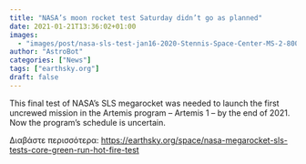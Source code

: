 ```yaml
---
title: "NASA’s moon rocket test Saturday didn’t go as planned"
date: 2021-01-21T13:36:02+01:00
images:
  - "images/post/nasa-sls-test-jan16-2020-Stennis-Space-Center-MS-2-800x450.png"
author: "AstroBot"
categories: ["News"]
tags: ["earthsky.org"]
draft: false
---
```


This final test of NASA’s SLS megarocket was needed to launch the first uncrewed mission in the Artemis program – Artemis 1 – by the end of 2021. Now the program’s schedule is uncertain.

Διαβάστε περισσότερα: https://earthsky.org/space/nasa-megarocket-sls-tests-core-green-run-hot-fire-test
